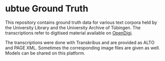 # ubtue Ground Truth

This repository contains ground truth data for various text corpora held by the University Library and the University Archive of Tübingen. The transcriptions refer to digitised material available
on [OpenDigi](http://idb.ub.uni-tuebingen.de/digitue).

The transcriptions were done with Transkribus and are provided as ALTO and PAGE XML. Sometimes the corresponding image files are given as well. Models can be shared on this platform.
